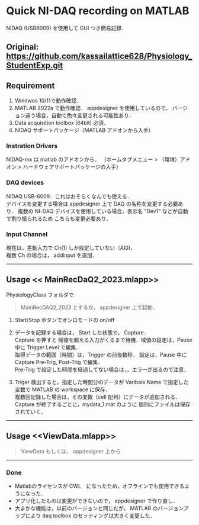 # Quick NI-DAQ recording on MATLAB
NIDAQ (USB6009) を使用して GUI つき簡易記録．

Original: https://github.com/kassailattice628/Physiology_StudentExp.git
---
## Requirement
1. Windwos 10/11で動作確認．  
2. MATLAB 2022a で動作確認． appdesigner を使用しているので， バージョン違う場合，自動で色々変更される可能性あり．
4. Data acquisition toolbox (64bit) 必須．  
5. NIDAQ サポートパッケージ（MATLAB アドオンから入手）

### Instration Drivers
NIDAQ-mx は matlab のアドオンから．
（ホームタブメニュー > （環境）アドオン > ハードウェアサポートパッケージの入手）  

### DAQ devices
NIDAQ USB-6009．これはおそらくなんでも使える．  
デバイスを変更する場合は appdesigner 上で DAQ の名称を変更する必要あり．
複数の NI-DAQ デバイスを使用している場合，表示名 "Dev1" などが自動で割り振られるため
こちらも変更必要あり．

### Input Channel
現在は，差動入力で Ch(1) しか設定していない（AI0)．  
複数 Ch の場合は， addinput を追加．

---
## Usage << MainRecDaQ2_2023.mlapp>>
PhysiologyClass フォルダで
> MainRecDAQ2_2023
とするか， appdesigner 上で起動．

1. Start/Stop ボタンでオシロモードの on/off

2. データを記録する場合は， Start した状態で， Capture．  
Capture を押すと 域値を超える入力がくるまで待機．域値の設定は，Pause 中に Trigger Level で編集．  
取得データの範囲（時間）は，Trigger の前後数秒． 設定は，Pause 中に Capture Pre-Trig, Post-Trig で編集．  
Pre-Trig で設定した時間を経過してない場合は，，エラーが出るので注意．

3. Triger 検出すると，指定した時間分のデータが Varibale Name で指定した 変数で MATLAB の workspace に保存．  
複数回記録した場合は，その変数（cell 配列）にデータが追加される． Capture が終了するごとに，mydata_1.mat のように
個別にファイルは保存されていく． 
---
## Usage <<ViewData.mlapp>>
> ViewData
もしくは， appdesigner 上から

---
### Done
- Matlabのライセンスが CWL　になったため，オフラインでも使用できるようになった．
- アプリ化したものは変更ができないので， appdesigner で作り直し．
- 大まかな機能は，以前のバージョンと同じだが， MATLAB のバージョンアップにより daq toolbox のセッティングは大きく変更した．

